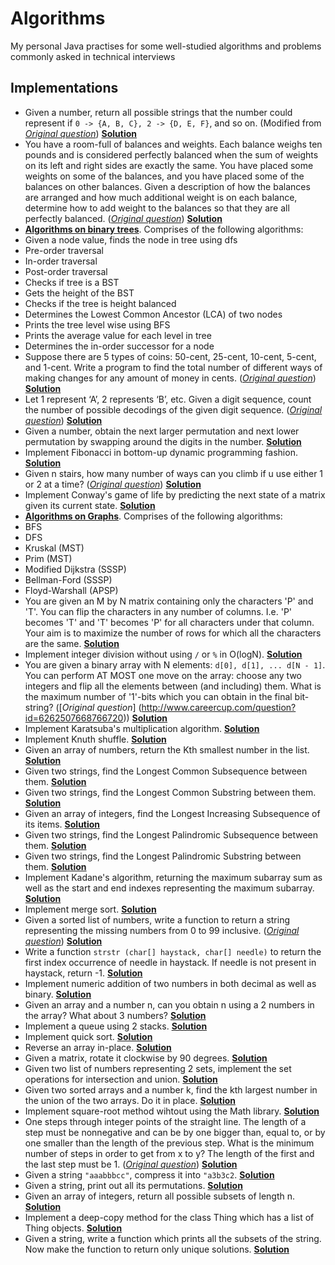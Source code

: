 # Algorithms
My personal Java practises for some well-studied algorithms and problems commonly asked in technical interviews

## Implementations
* Given a number, return all possible strings that the number could represent if `0 -> {A, B, C}, 2 -> {D, E, F}`, and so on. (Modified from [*Original question*](http://www.glassdoor.com/Interview/phone-numbers-provided-a-phone-number-654-876-0987-return-all-possible-strings-that-the-phone-number-could-represent-QTN_361642.htm)) [**Solution**](AllPossibleStrings.java)
* You have a room-full of balances and weights. Each balance weighs ten pounds and is considered perfectly balanced when the sum of weights on its left and right sides are exactly the same. You have placed some weights on some of the balances, and you have placed some of the balances on other balances. Given a description of how the balances are arranged and how much additional weight is on each balance, determine how to add weight to the balances so that they are all perfectly balanced. ([*Original question*](http://www.careercup.com/question?id=12150672)) [**Solution**](Balance.java)
* [**Algorithms on binary trees**](BinaryTree.java). Comprises of the following algorithms:
 * Given a node value, finds the node in tree using dfs
 * Pre-order traversal
 * In-order traversal
 * Post-order traversal
 * Checks if tree is a BST
 * Gets the height of the BST
 * Checks if the tree is height balanced
 * Determines the Lowest Common Ancestor (LCA) of two nodes
 * Prints the tree level wise using BFS
 * Prints the average value for each level in tree
 * Determines the in-order successor for a node
* Suppose there are 5 types of coins: 50-cent, 25-cent, 10-cent, 5-cent, and 1-cent. Write a program to find the total number of different ways of making changes for any amount of money in cents. ([*Original question*](http://uva.onlinejudge.org/index.php?option=com_onlinejudge&Itemid=8&page=show_problem&problem=615)) [**Solution**](CoinChange.java)
* Let 1 represent ‘A’, 2 represents ‘B’, etc. Given a digit sequence, count the number of possible decodings of the given digit sequence. ([*Original question*](http://www.geeksforgeeks.org/count-possible-decodings-given-digit-sequence/)) [**Solution**](CountPossibleDecodings.java)
* Given a number, obtain the next larger permutation and next lower permutation by swapping around the digits in the number. [**Solution**](DigitPermutations.java)
* Implement Fibonacci in bottom-up dynamic programming fashion. [**Solution**](Fibonacci.java)
* Given n stairs, how many number of ways can you climb if u use either 1 or 2 at a time? ([*Original question*](http://www.careercup.com/question?id=3590768)) [**Solution**](FibonacciSteps.java)
* Implement Conway's game of life by predicting the next state of a matrix given its current state. [**Solution**](GameOfLife.java)
* [**Algorithms on Graphs**](Graph.java). Comprises of the following algorithms:
 * BFS
 * DFS
 * Kruskal (MST)
 * Prim (MST)
 * Modified Dijkstra (SSSP)
 * Bellman-Ford (SSSP)
 * Floyd-Warshall (APSP)
* You are given an M by N matrix containing only the characters 'P' and 'T'. You can flip the characters in any number of columns. I.e. 'P' becomes 'T' and 'T' becomes 'P' for all characters under that column. Your aim is to maximize the number of rows for which all the characters are the same. [**Solution**](HomogeneousRows.java)
* Implement integer division without using `/` or `%` in O(logN). [**Solution**](IntegerDivision.java)
* You are given a binary array with N elements: `d[0], d[1], ... d[N - 1]`. You can perform AT MOST one move on the array: choose any two integers and flip all the elements between (and including) them. What is the maximum number of '1'-bits which you can obtain in the final bit-string? ([*Original question*] (http://www.careercup.com/question?id=6262507668766720)) [**Solution**](KadaneBitFlip.java)
* Implement Karatsuba's multiplication algorithm. [**Solution**](Karatsuba.java)
* Implement Knuth shuffle. [**Solution**](KnuthShuffle.java)
* Given an array of numbers, return the Kth smallest number in the list. [**Solution**](KthSmallest.java)
* Given two strings, find the Longest Common Subsequence between them. [**Solution**](LongestCommonSubsequence.java)
* Given two strings, find the Longest Common Substring between them. [**Solution**](LongestCommonSubstring.java)
* Given an array of integers, find the Longest Increasing Subsequence of its items. [**Solution**](LongestIncreasingSubsequence.java)
* Given two strings, find the Longest Palindromic Subsequence between them. [**Solution**](LongestPalindromicSubsequence.java)
* Given two strings, find the Longest Palindromic Substring between them. [**Solution**](LongestPalindromicSubstring.java)
* Implement Kadane's algorithm, returning the maximum subarray sum as well as the start and end indexes representing the maximum subarray. [**Solution**](MaximumSubarray.java)
* Implement merge sort. [**Solution**](MergeSort.java)
* Given a sorted list of numbers, write a function to return a string representing the missing numbers from 0 to 99 inclusive. ([*Original question*](https://leetcode.com/problems/missing-ranges/)) [**Solution**](MissingRanges.java)
* Write a function `strstr (char[] haystack, char[] needle)` to return the first index occurrence of needle in haystack. If needle is not present in haystack, return -1. [**Solution**](NeedleHaystack.java)
* Implement numeric addition of two numbers in both decimal as well as binary. [**Solution**](NumericAddition.java)
* Given an array and a number n, can you obtain n using a 2 numbers in the array? What about 3 numbers?  [**Solution**](ObtainableSum.java)
* Implement a queue using 2 stacks. [**Solution**](QueueStack.java)
* Implement quick sort. [**Solution**](QuickSort.java)
* Reverse an array in-place. [**Solution**](ReverseArray.java)
* Given a matrix, rotate it clockwise by 90 degrees. [**Solution**](RotateMatrix.java)
* Given two list of numbers representing 2 sets, implement the set operations for intersection and union. [**Solution**](SetOperations.java)
* Given two sorted arrays and a number k, find the kth largest number in the union of the two arrays. Do it in place. [**Solution**](SortedArrayUnion.java)
* Implement square-root method wihtout using the Math library. [**Solution**](Sqrt.java)
* One steps through integer points of the straight line. The length of a step must be nonnegative and can be by one bigger than, equal to, or by one smaller than the length of the previous step. What is the minimum number of steps in order to get from x to y? The length of the first and the last step must be 1. ([*Original question*](https://uva.onlinejudge.org/index.php?option=com_onlinejudge&Itemid=8&page=show_problem&problem=787)) [**Solution**](Steps.java)
* Given a string `"aaabbbcc"`, compress it into `"a3b3c2`. [**Solution**](StringCompression.java)
* Given a string, print out all its permutations. [**Solution**](StringPermutations.java)
* Given an array of integers, return all possible subsets of length n. [**Solution**](SubsetsN.java)
* Implement a deep-copy method for the class Thing which has a list of Thing objects. [**Solution**](Thing.java)
* Given a string, write a function which prints all the subsets of the string.  Now make the function to return only unique solutions. [**Solution**](UniqueStringSubsets.java)
